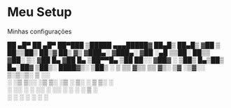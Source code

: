 # Meu Setup
Minhas configurações


 ██ ▄█▀ ██ ▄█▀ ██▀███   ▒█████  ▄▄▄█████▓
 ██▄█▒  ██▄█▒ ▓██ ▒ ██▒▒██▒  ██▒▓  ██▒ ▓▒
▓███▄░ ▓███▄░ ▓██ ░▄█ ▒▒██░  ██▒▒ ▓██░ ▒░
▓██ █▄ ▓██ █▄ ▒██▀▀█▄  ▒██   ██░░ ▓██▓ ░ 
▒██▒ █▄▒██▒ █▄░██▓ ▒██▒░ ████▓▒░  ▒██▒ ░ 
▒ ▒▒ ▓▒▒ ▒▒ ▓▒░ ▒▓ ░▒▓░░ ▒░▒░▒░   ▒ ░░   
░ ░▒ ▒░░ ░▒ ▒░  ░▒ ░ ▒░  ░ ▒ ▒░     ░    
░ ░░ ░ ░ ░░ ░   ░░   ░ ░ ░ ░ ▒    ░      
░  ░   ░  ░      ░         ░ ░           
                                         
